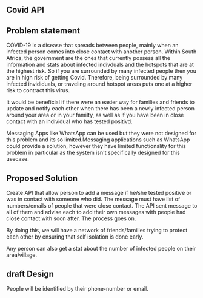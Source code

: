 ## Covid API

## Problem statement

COVID-19 is a disease that spreads between people, mainly when an infected person comes into close contact with another person.
Within South Africa, the government are the ones that currently possess all the information and stats about infected indivduals and the hotspots that are at the highest risk.
So if you are surrounded by many infected people then you are in high risk of getting Covid. Therefore, being surrounded by many infected invididuals, or traveling around hotspot areas puts one at a higher risk to contract this virus.

It would be beneficial if there were an easier way for families and friends to update and notify each other when there has been a newly infected person around your area or in your familty, as well as if  you have been in close contact with an individual who has tested positivd.

Messaging Apps like WhatsApp can be used but they were not designed for this problem and its so limited.Messaging applications such as WhatsApp could provide a solution, however they have limited functionality for this problem in particular as the system isn't specifically designed for this usecase.

## Proposed Solution

Create API that allow person to add a message if he/she tested positive or was in contact with someone who did. The message must have list of numbers/emails of people that were close contact.
The API sent message to all of them and advise each to add their own messages with people had close contact with soon after. The process goes on.

By doing this, we will have a network of friends/families trying to protect each other by ensuring that self isolation is done early.

Any person can also get a stat about the number of infected people on their area/village.

## draft Design

People will be identified by their phone-number or email.

